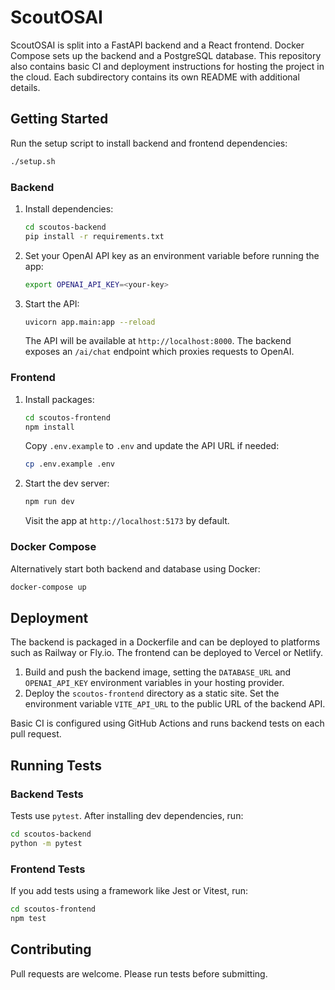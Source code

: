 # ScoutOSAI

ScoutOSAI is split into a FastAPI backend and a React frontend. Docker Compose sets up the backend and a PostgreSQL database.  This repository also contains basic CI and deployment instructions for hosting the project in the cloud.  Each subdirectory contains its own README with additional details.

## Getting Started

Run the setup script to install backend and frontend dependencies:

```bash
./setup.sh
```


### Backend
1. Install dependencies:
   ```bash
   cd scoutos-backend
   pip install -r requirements.txt
   ```
2. Set your OpenAI API key as an environment variable before running the app:
   ```bash
   export OPENAI_API_KEY=<your-key>
   ```
3. Start the API:
   ```bash
   uvicorn app.main:app --reload
   ```
   The API will be available at `http://localhost:8000`.
   The backend exposes an `/ai/chat` endpoint which proxies requests to OpenAI.

### Frontend
1. Install packages:
   ```bash
   cd scoutos-frontend
   npm install
   ```
   Copy `.env.example` to `.env` and update the API URL if needed:
   ```bash
   cp .env.example .env
   ```
2. Start the dev server:
   ```bash
   npm run dev
   ```
   Visit the app at `http://localhost:5173` by default.

### Docker Compose
Alternatively start both backend and database using Docker:
```bash
docker-compose up
```

## Deployment

The backend is packaged in a Dockerfile and can be deployed to platforms such as
Railway or Fly.io.  The frontend can be deployed to Vercel or Netlify.

1. Build and push the backend image, setting the `DATABASE_URL` and `OPENAI_API_KEY`
   environment variables in your hosting provider.
2. Deploy the `scoutos-frontend` directory as a static site.  Set the
   environment variable `VITE_API_URL` to the public URL of the backend API.

Basic CI is configured using GitHub Actions and runs backend tests on each pull
request.

## Running Tests

### Backend Tests
Tests use `pytest`. After installing dev dependencies, run:
```bash
cd scoutos-backend
python -m pytest
```

### Frontend Tests
If you add tests using a framework like Jest or Vitest, run:
```bash
cd scoutos-frontend
npm test
```
## Contributing
Pull requests are welcome. Please run tests before submitting.



